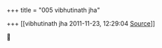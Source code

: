 +++
title = "005 vibhutinath jha"

+++
[[vibhutinath jha	2011-11-23, 12:29:04 [Source](https://groups.google.com/g/bvparishat/c/yFPvlqDA6ZA)]]





